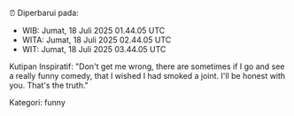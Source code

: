 ⏰ Diperbarui pada:
- WIB: Jumat, 18 Juli 2025 01.44.05 UTC
- WITA: Jumat, 18 Juli 2025 02.44.05 UTC
- WIT: Jumat, 18 Juli 2025 03.44.05 UTC

Kutipan Inspiratif:
"Don't get me wrong, there are sometimes if I go and see a really funny comedy, that I wished I had smoked a joint. I'll be honest with you. That's the truth."


Kategori: funny

